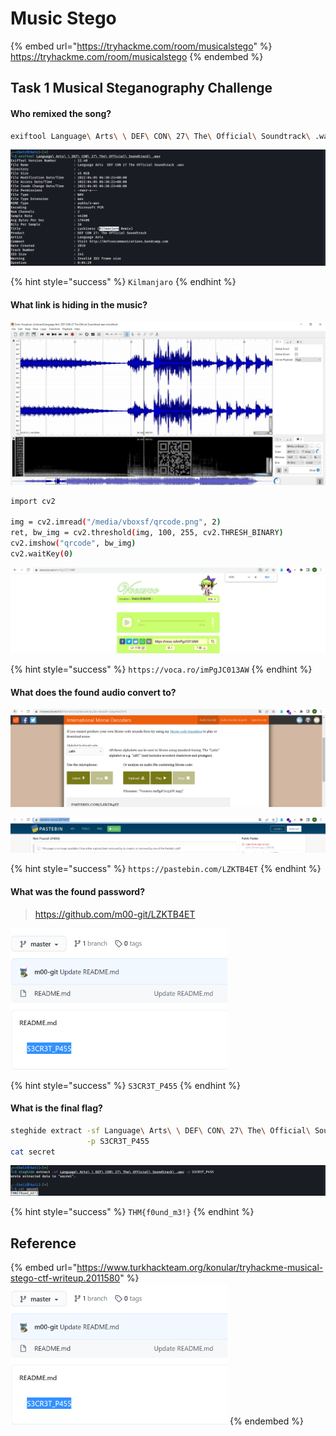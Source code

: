 # Music Stego

{% embed url="https://tryhackme.com/room/musicalstego" %}
https://tryhackme.com/room/musicalstego
{% endembed %}

## Task 1 Musical Steganography Challenge

#### Who remixed the song?

```bash
exiftool Language\ Arts\ \ DEF\ CON\ 27\ The\ Official\ Soundtrack\ .wav
```

![](<../../.gitbook/assets/Screenshot from 2022-04-05 06-31-03 (1).png>)

{% hint style="success" %}
`Kilmanjaro`
{% endhint %}

#### What link is hiding in the music?

![](<../../.gitbook/assets/Screenshot from 2022-04-05 07-23-01 (1).png>)

```bash
import cv2

img = cv2.imread("/media/vboxsf/qrcode.png", 2)
ret, bw_img = cv2.threshold(img, 100, 255, cv2.THRESH_BINARY)
cv2.imshow("qrcode", bw_img)
cv2.waitKey(0)
```

![](<../../.gitbook/assets/Screenshot from 2022-04-05 07-24-46 (1).png>)

{% hint style="success" %}
`https://voca.ro/imPgJC013AW`
{% endhint %}

#### What does the found audio convert to?

![](<../../.gitbook/assets/Screenshot from 2022-04-05 07-28-01.png>)

![](<../../.gitbook/assets/Screenshot from 2022-04-05 07-28-09 (1).png>)

{% hint style="success" %}
`https://pastebin.com/LZKTB4ET`
{% endhint %}

#### What was the found password?

> https://github.com/m00-git/LZKTB4ET

![](<../../.gitbook/assets/image (5) (1).png>)

{% hint style="success" %}
`S3CR3T_P455`
{% endhint %}

#### What is the final flag?

```bash
steghide extract -sf Language\ Arts\ \ DEF\ CON\ 27\ The\ Official\ Soundtrack\ .wav \
                 -p S3CR3T_P455
cat secret
```

![](<../../.gitbook/assets/Screenshot from 2022-04-05 07-48-23.png>)

{% hint style="success" %}
`THM{f0und_m3!}`
{% endhint %}

## Reference

{% embed url="https://www.turkhackteam.org/konular/tryhackme-musical-stego-ctf-writeup.2011580" %}
![](<../../.gitbook/assets/image (5) (1).png>)
{% endembed %}
